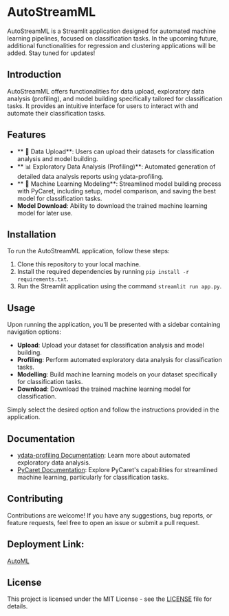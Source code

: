 # AutoStreamML

AutoStreamML is a Streamlit application designed for automated machine learning pipelines, focused on classification tasks. In the upcoming future, additional functionalities for regression and clustering applications will be added. Stay tuned for updates!

## Introduction

AutoStreamML offers functionalities for data upload, exploratory data analysis (profiling), and model building specifically tailored for classification tasks. It provides an intuitive interface for users to interact with and automate their classification tasks.

## Features

- ** 📁 Data Upload**: Users can upload their datasets for classification analysis and model building.
- ** 📊 Exploratory Data Analysis (Profiling)**: Automated generation of detailed data analysis reports using ydata-profiling.
- ** 🤖 Machine Learning Modeling**: Streamlined model building process with PyCaret, including setup, model comparison, and saving the best model for classification tasks.
- **Model Download**: Ability to download the trained machine learning model for later use.

## Installation

To run the AutoStreamML application, follow these steps:

1. Clone this repository to your local machine.
2. Install the required dependencies by running `pip install -r requirements.txt`.
3. Run the Streamlit application using the command `streamlit run app.py`.

## Usage

Upon running the application, you'll be presented with a sidebar containing navigation options:

- **Upload**: Upload your dataset for classification analysis and model building.
- **Profiling**: Perform automated exploratory data analysis for classification tasks.
- **Modelling**: Build machine learning models on your dataset specifically for classification tasks.
- **Download**: Download the trained machine learning model for classification.

Simply select the desired option and follow the instructions provided in the application.

## Documentation

- [ydata-profiling Documentation](https://docs.profiling.ydata.ai/latest/): Learn more about automated exploratory data analysis.
- [PyCaret Documentation](https://pycaret.org/): Explore PyCaret's capabilities for streamlined machine learning, particularly for classification tasks.

## Contributing

Contributions are welcome! If you have any suggestions, bug reports, or feature requests, feel free to open an issue or submit a pull request.

 ## Deployment Link: 
 
 [AutoML ](https://friday10.streamlit.app/)

## License

This project is licensed under the MIT License - see the [LICENSE](LICENSE) file for details.
